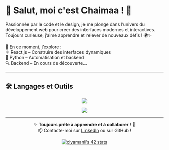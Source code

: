 # 🌟 Salut, moi c'est Chaimaa ! 🚀

Passionnée par le code et le design, je me plonge dans l’univers du développement web pour créer des interfaces modernes et interactives. Toujours curieuse, j’aime apprendre et relever de nouveaux défis ! 🌍✨  

🎯 En ce moment, j’explore :
<br>⚛️ React.js – Construire des interfaces dynamiques
<br>🐍 Python – Automatisation et backend
<br>🔍 Backend – En cours de découverte...

---

## 🛠️ **Langages et Outils**
<p align="center">
  <img src="https://skillicons.dev/icons?i=c,cpp,python,linux,mysql,postman,git,html,css,js,react,docker,nginx,figma"/>
</p>
<p align="center"> 
   <img src="https://img.shields.io/badge/UX%2FUI-Design-blueviolet?style=for-the-badge&logo=figma" />
</p>

---
<div align="center">

✨ **Toujours prête à apprendre et à collaborer !** 🚀  
📫 Contacte-moi sur [LinkedIn](https://www.linkedin.com/in/chaimaalyamani/) ou sur GitHub !  

[![clyamani's 42 stats](https://badge.mediaplus.ma/greenbinary/clyamani)](https://github.com/oakoudad/badge42)

</div>

